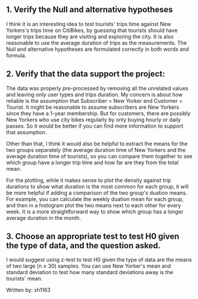 
## 1. Verify the Null and alternative hypotheses


I think it is an interesting idea to test tourists' trips time against New Yorkers's trips time on CitiBikes, by guessing that tourists should have longer trips because they are visiting and exploring the city. It is also reasonable to use the average duration of trips as the measurements. The Null and alternative hypotheses are formulated correctly in both words and formula.

## 2. Verify that the data support the project:

The data was properly pre-processed by removing all the unrelated values and leaving only user types and trips duration. My concern is about how reliable is the assumption that Subscriber = New Yorker and Customer = Tourist.  It might be reasonable to assume subscribers are New Yorkers since they have a 1-year membership. But for customers, there are possibly New Yorkers who use city bikes regularly by only buying hourly or daily passes. So it would be better if you can find more information to support that assumption. 

Other than that, I think it would also be helpful to extract the means for the two groups separately (the average duration time of New Yorkers and the average duration time of tourists),  so you can compare them together to see which group have a longer trip time and how far are they from the total mean.  

For the plotting, while it makes sense to plot the density against trip durations to show what duration is the most common for each group, it will be more helpful if adding a comparison of the two group's duation means. For example, you can calculate the weekly duation mean for each group, and then in a histogram plot the two means next to each other for every week. It is a more straightforward way to show which group has a longer average duration in the month. 


## 3. Choose an appropriate test to test H0 given the type of data, and the question asked.

I would suggest using z-test to test H0 given the type of data are the means of two large (n ≥ 30) samples. You can use New Yorker's mean and standard deviation to test how many standard deviations away is the tourists' mean. 


Written by: xh1163
